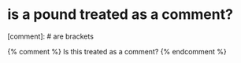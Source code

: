 
# is a pound treated as a comment?

[comment]: # are brackets 

{% comment %} 
    Is this treated as a comment?
{% endcomment %}

<!---
is standardized html comments treated as comments
-->
